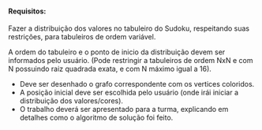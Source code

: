 #### Requisitos:

Fazer a distribuição dos valores no tabuleiro do Sudoku, respeitando suas restrições, para tabuleiros de ordem variável.

A ordem do tabuleiro e o ponto de inicio da distribuição devem ser informados pelo usuário. (Pode restringir a tabuleiros de ordem NxN e com N possuindo raiz quadrada exata, e com N máximo igual a 16).

- Deve ser desenhado o grafo correspondente com os vertices coloridos.
- A posição inicial deve ser escolhida pelo usuário (onde irái iniciar a distribuição dos valores/cores).
- O trabalho deverá ser apresentado para a turma, explicando em detalhes como o algoritmo de solução foi feito.